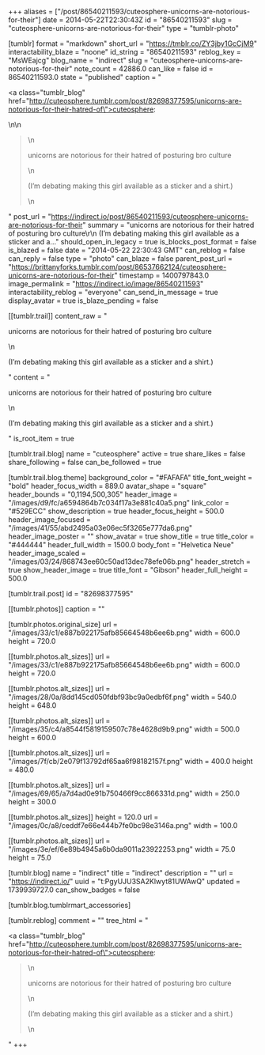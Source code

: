 +++
aliases = ["/post/86540211593/cuteosphere-unicorns-are-notorious-for-their"]
date = 2014-05-22T22:30:43Z
id = "86540211593"
slug = "cuteosphere-unicorns-are-notorious-for-their"
type = "tumblr-photo"

[tumblr]
format = "markdown"
short_url = "https://tmblr.co/ZY3jby1GcCjM9"
interactability_blaze = "noone"
id_string = "86540211593"
reblog_key = "MsWEajcg"
blog_name = "indirect"
slug = "cuteosphere-unicorns-are-notorious-for-their"
note_count = 42886.0
can_like = false
id = 86540211593.0
state = "published"
caption = "<p><a class=\"tumblr_blog\" href=\"http://cuteosphere.tumblr.com/post/82698377595/unicorns-are-notorious-for-their-hatred-of\">cuteosphere</a>:</p>\n\n<blockquote>\n<p>unicorns are notorious for their hatred of posturing bro culture</p>\n<p>(I’m debating making this girl available as a sticker and a shirt.)</p>\n</blockquote>"
post_url = "https://indirect.io/post/86540211593/cuteosphere-unicorns-are-notorious-for-their"
summary = "unicorns are notorious for their hatred of posturing bro culture\r\n (I’m debating making this girl available as a sticker and a..."
should_open_in_legacy = true
is_blocks_post_format = false
is_blazed = false
date = "2014-05-22 22:30:43 GMT"
can_reblog = false
can_reply = false
type = "photo"
can_blaze = false
parent_post_url = "https://brittanyforks.tumblr.com/post/86537662124/cuteosphere-unicorns-are-notorious-for-their"
timestamp = 1400797843.0
image_permalink = "https://indirect.io/image/86540211593"
interactability_reblog = "everyone"
can_send_in_message = true
display_avatar = true
is_blaze_pending = false

[[tumblr.trail]]
content_raw = "<p>unicorns are notorious for their hatred of posturing bro culture</p>\n<p>(I’m debating making this girl available as a sticker and a shirt.)</p>"
content = "<p>unicorns are notorious for their hatred of posturing bro culture</p>\n<p>(I&rsquo;m debating making this girl available as a sticker and a shirt.)</p>"
is_root_item = true

[tumblr.trail.blog]
name = "cuteosphere"
active = true
share_likes = false
share_following = false
can_be_followed = true

[tumblr.trail.blog.theme]
background_color = "#FAFAFA"
title_font_weight = "bold"
header_focus_width = 889.0
avatar_shape = "square"
header_bounds = "0,1194,500,305"
header_image = "/images/d9/fc/a6594864b7c034f17a3e881c40a5.png"
link_color = "#529ECC"
show_description = true
header_focus_height = 500.0
header_image_focused = "/images/41/55/abd2495a03e06ec5f3265e777da6.png"
header_image_poster = ""
show_avatar = true
show_title = true
title_color = "#444444"
header_full_width = 1500.0
body_font = "Helvetica Neue"
header_image_scaled = "/images/03/24/868743ee60c50ad13dec78efe06b.png"
header_stretch = true
show_header_image = true
title_font = "Gibson"
header_full_height = 500.0

[tumblr.trail.post]
id = "82698377595"

[[tumblr.photos]]
caption = ""

[tumblr.photos.original_size]
url = "/images/33/c1/e887b922175afb85664548b6ee6b.png"
width = 600.0
height = 720.0

[[tumblr.photos.alt_sizes]]
url = "/images/33/c1/e887b922175afb85664548b6ee6b.png"
width = 600.0
height = 720.0

[[tumblr.photos.alt_sizes]]
url = "/images/28/0a/8dd145cd050fdbf93bc9a0edbf6f.png"
width = 540.0
height = 648.0

[[tumblr.photos.alt_sizes]]
url = "/images/35/c4/a8544f5819159507c78e4628d9b9.png"
width = 500.0
height = 600.0

[[tumblr.photos.alt_sizes]]
url = "/images/7f/cb/2e079f13792df65aa6f98182157f.png"
width = 400.0
height = 480.0

[[tumblr.photos.alt_sizes]]
url = "/images/69/65/a7d4ad0e91b750466f9cc866331d.png"
width = 250.0
height = 300.0

[[tumblr.photos.alt_sizes]]
height = 120.0
url = "/images/0c/a8/ceddf7e66e444b7fe0bc98e3146a.png"
width = 100.0

[[tumblr.photos.alt_sizes]]
url = "/images/3e/ef/6e89b4945a6b0da9011a23922253.png"
width = 75.0
height = 75.0

[tumblr.blog]
name = "indirect"
title = "indirect"
description = ""
url = "https://indirect.io/"
uuid = "t:PgyUJU3SA2Klwyt81UWAwQ"
updated = 1739939727.0
can_show_badges = false

[tumblr.blog.tumblrmart_accessories]

[tumblr.reblog]
comment = ""
tree_html = "<p><a class=\"tumblr_blog\" href=\"http://cuteosphere.tumblr.com/post/82698377595/unicorns-are-notorious-for-their-hatred-of\">cuteosphere</a>:</p><blockquote>\n<p>unicorns are notorious for their hatred of posturing bro culture</p>\n<p>(I’m debating making this girl available as a sticker and a shirt.)</p>\n</blockquote>"
+++
